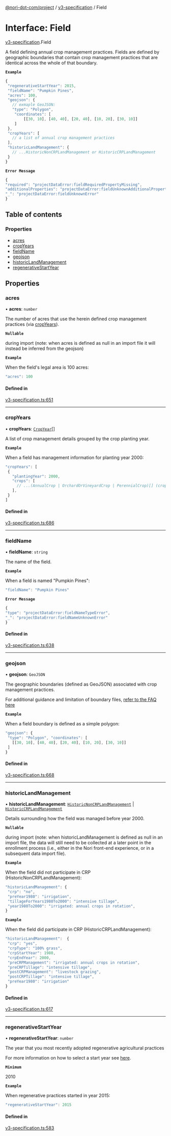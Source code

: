 [@nori-dot-com/project](../README.md) / [v3-specification](../modules/v3_specification.md) / Field

# Interface: Field

[v3-specification](../modules/v3_specification.md).Field

A field defining annual crop management practices. Fields are defined by geographic boundaries that contain crop management practices that are identical across the whole of that boundary.

**`Example`**

```js
{
 "regenerativeStartYear": 2015,
 "fieldName": "Pumpkin Pines",
 "acres": 100,
 "geojson": {
   // exmaple GeoJSON:
   "type": "Polygon",
    "coordinates": [
        [[30, 10], [40, 40], [20, 40], [10, 20], [30, 10]]
    ]
 },
 "cropYears": [
   // a list of annual crop management practices
 ],
 "historicLandManagement": {
   // ...HistoricNonCRPLandManagement or HistoricCRPLandManagement
 }
}
```

**`Error Message`**

```js
{
"required": "projectDataError:fieldRequiredPropertyMissing",
"additionalProperties": "projectDataError:fieldUnknownAdditionalProperty",
"_": "projectDataError:fieldUnknownError"
}
```

## Table of contents

### Properties

- [acres](v3_specification.Field.md#acres)
- [cropYears](v3_specification.Field.md#cropyears)
- [fieldName](v3_specification.Field.md#fieldname)
- [geojson](v3_specification.Field.md#geojson)
- [historicLandManagement](v3_specification.Field.md#historiclandmanagement)
- [regenerativeStartYear](v3_specification.Field.md#regenerativestartyear)

## Properties

### acres

• **acres**: `number`

The number of acres that use the herein defined crop management practices (via [cropYears](#cropYears)).

**`Nullable`**

during import (note: when acres is defined as null in an import file it will instead be inferred from the geojson)

**`Example`**

<caption>When the field's legal area is 100 acres:</caption>

```js
"acres": 100
```

#### Defined in

[v3-specification.ts:651](https://github.com/nori-dot-eco/nori-dot-com/blob/9000427/packages/project/src/v3-specification.ts#L651)

___

### cropYears

• **cropYears**: [`CropYear`](v3_specification.CropYear.md)[]

A list of crop management details grouped by the crop planting year.

**`Example`**

<caption>When a field has management information for planting year 2000:</caption>

```js
"cropYears": [
 {
   "plantingYear": 2000,
   "crops": [
     // ...(AnnualCrop | OrchardOrVineyardCrop | PerennialCrop)[] (crops that were planted in year 2000)
   ],
 }
]
```

#### Defined in

[v3-specification.ts:686](https://github.com/nori-dot-eco/nori-dot-com/blob/9000427/packages/project/src/v3-specification.ts#L686)

___

### fieldName

• **fieldName**: `string`

The name of the field.

**`Example`**

<caption>When a field is named "Pumpkin Pines":</caption>

```js
"fieldName": "Pumpkin Pines"
```

**`Error Message`**

```js
{
"type": "projectDataError:fieldNameTypeError",
"_": "projectDataError:fieldNameUnknownError"
}
```

#### Defined in

[v3-specification.ts:638](https://github.com/nori-dot-eco/nori-dot-com/blob/9000427/packages/project/src/v3-specification.ts#L638)

___

### geojson

• **geojson**: `GeoJSON`

The geographic boundaries (defined as GeoJSON) associated with crop management practices.

For additional guidance and limitation of boundary files, [refer to the FAQ here](https://docs.google.com/document/d/1vnJKwFzU6drCjTD-eVXUK_59togcmROliyOU1y8Ne1U/edit?ts=5ed8f2d1#heading=h.fbiiknhrzhg8)

**`Example`**

<caption>When a field boundary is defined as a simple polygon:</caption>

```js
"geojson": {
 "type": "Polygon", "coordinates": [
   [[30, 10], [40, 40], [20, 40], [10, 20], [30, 10]]
 ]
}
```

#### Defined in

[v3-specification.ts:668](https://github.com/nori-dot-eco/nori-dot-com/blob/9000427/packages/project/src/v3-specification.ts#L668)

___

### historicLandManagement

• **historicLandManagement**: [`HistoricNonCRPLandManagement`](v3_specification.HistoricNonCRPLandManagement.md) \| [`HistoricCRPLandManagement`](v3_specification.HistoricCRPLandManagement.md)

Details surrounding how the field was managed before year 2000.

**`Nullable`**

during import (note: when historicLandManagement is defined as null in an import file, the data will still need to be collected at a later point in the enrollment process (i.e., either in the Nori front-end experience, or in a subsequent data import file).

**`Example`**

<caption>When the field did not participate in CRP (HistoricNonCRPLandManagement):</caption>

```js
"historicLandManagement": {
 "crp": "no",
 "preYear1980": "irrigation",
 "tillageForYears1980To2000": "intensive tillage",
 "year1980To2000": "irrigated: annual crops in rotation",
}
```

**`Example`**

<caption>When the field did participate in CRP (HistoricCRPLandManagement):</caption>

```js
"historicLandManagement":  {
 "crp": "yes",
 "crpType": "100% grass",
 "crpStartYear": 1980,
 "crpEndYear": 2000,
 "preCRPManagement": "irrigated: annual crops in rotation",
 "preCRPTillage": "intensive tillage",
 "postCRPManagement": "livestock grazing",
 "postCRPTillage": "intensive tillage",
 "preYear1980": "irrigation"
}
```

#### Defined in

[v3-specification.ts:617](https://github.com/nori-dot-eco/nori-dot-com/blob/9000427/packages/project/src/v3-specification.ts#L617)

___

### regenerativeStartYear

• **regenerativeStartYear**: `number`

The year that you most recently adopted regenerative agricultural practices

For more information on how to select a start year see [here](https://go.nori.com/enrollment-manual).

**`Minimum`**

2010

**`Example`**

<caption>When regenerative practices started in year 2015:</caption>

```js
"regenerativeStartYear": 2015
```

#### Defined in

[v3-specification.ts:583](https://github.com/nori-dot-eco/nori-dot-com/blob/9000427/packages/project/src/v3-specification.ts#L583)
